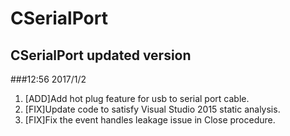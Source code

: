 CSerialPort
===========
CSerialPort updated version
-----------

###12:56 2017/1/2

1. [ADD]Add hot plug feature for usb to serial port cable.
2. [FIX]Update code to satisfy Visual Studio 2015 static analysis.
3. [FIX]Fix the event handles leakage issue in Close procedure.
